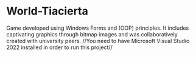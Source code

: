 # World-Tiacierta
Game developed using Windows Forms and (OOP) principles. It includes captivating graphics through bitmap images and was collaboratively created with university peers.
//You need to have Microsoft Visual Studio 2022 installed in order to run this project//

